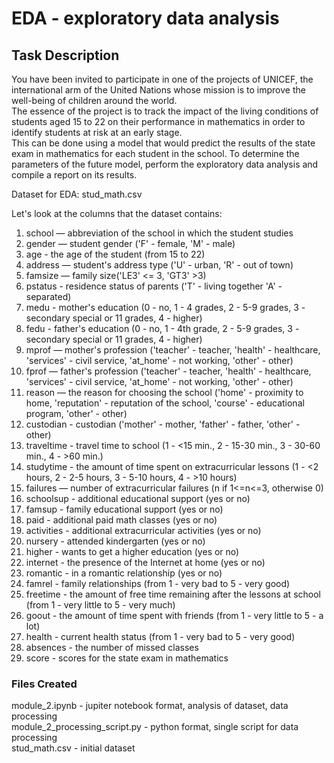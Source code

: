 # EDA - exploratory data analysis

## Task Description

You have been invited to participate in one of the projects of UNICEF, the international arm of the United Nations whose mission is to improve the well-being of children around the world.<br>
The essence of the project is to track the impact of the living conditions of students aged 15 to 22 on their performance in mathematics in order to identify students at risk at an early stage.<br>
This can be done using a model that would predict the results of the state exam in mathematics for each student in the school. To determine the parameters of the future model, perform the exploratory data analysis and compile a report on its results.<br>

Dataset for EDA: stud_math.csv

Let's look at the columns that the dataset contains:<br>
1. school — abbreviation of the school in which the student studies
2. gender — student gender ('F' - female, 'M' - male)
3. age - the age of the student (from 15 to 22)
4. address — student's address type ('U' - urban, 'R' - out of town)
5. famsize — family size('LE3' <= 3, 'GT3' >3)
6. pstatus - residence status of parents ('T' - living together 'A' - separated)
7. medu - mother's education (0 - no, 1 - 4 grades, 2 - 5-9 grades, 3 - secondary special or 11 grades, 4 - higher)
8. fedu - father's education (0 - no, 1 - 4th grade, 2 - 5-9 grades, 3 - secondary special or 11 grades, 4 - higher)
9. mprof — mother's profession ('teacher' - teacher, 'health' - healthcare, 'services' - civil service, 'at_home' - not working, 'other' - other)
10. fprof — father's profession ('teacher' - teacher, 'health' - healthcare, 'services' - civil service, 'at_home' - not working, 'other' - other)
11. reason — the reason for choosing the school ('home' - proximity to home, 'reputation' - reputation of the school, 'course' - educational program, 'other' - other)
12. custodian - custodian ('mother' - mother, 'father' - father, 'other' - other)
13. traveltime - travel time to school (1 - <15 min., 2 - 15-30 min., 3 - 30-60 min., 4 - >60 min.)
14. studytime - the amount of time spent on extracurricular lessons (1 - <2 hours, 2 - 2-5 hours, 3 - 5-10 hours, 4 - >10 hours)
15. failures — number of extracurricular failures (n if 1<=n<=3, otherwise 0)
16. schoolsup - additional educational support (yes or no)
17. famsup - family educational support (yes or no)
18. paid - additional paid math classes (yes or no)
19. activities - additional extracurricular activities (yes or no)
20. nursery - attended kindergarten (yes or no)
21. higher - wants to get a higher education (yes or no)
22. internet - the presence of the Internet at home (yes or no)
23. romantic - in a romantic relationship (yes or no)
24. famrel - family relationships (from 1 - very bad to 5 - very good)
25. freetime - the amount of free time remaining after the lessons at school (from 1 - very little to 5 - very much)
26. goout - the amount of time spent with friends (from 1 - very little to 5 - a lot)
27. health - current health status (from 1 - very bad to 5 - very good)
28. absences - the number of missed classes
29. score - scores for the state exam in mathematics


### Files Created

module_2.ipynb - jupiter notebook format, analysis of dataset, data processing<br>
module_2_processing_script.py - python format, single script for data processing<br>
stud_math.csv - initial dataset
